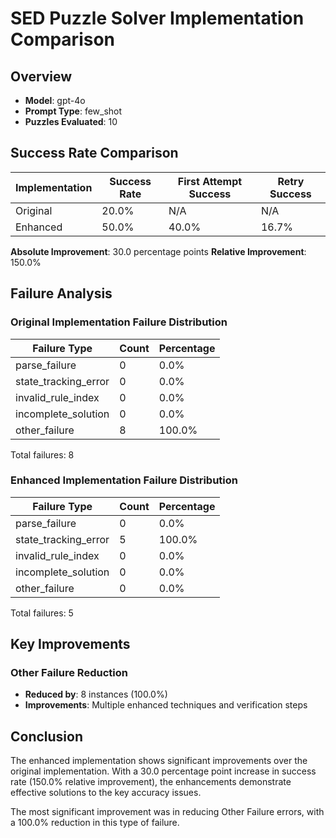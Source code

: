 # SED Puzzle Solver Implementation Comparison

## Overview

- **Model**: gpt-4o
- **Prompt Type**: few_shot
- **Puzzles Evaluated**: 10

## Success Rate Comparison

| Implementation | Success Rate | First Attempt Success | Retry Success |
|----------------|--------------|----------------------|--------------|
| Original | 20.0% | N/A | N/A |
| Enhanced | 50.0% | 40.0% | 16.7% |

**Absolute Improvement**: 30.0 percentage points
**Relative Improvement**: 150.0%

## Failure Analysis

### Original Implementation Failure Distribution

| Failure Type | Count | Percentage |
|--------------|-------|------------|
| parse_failure | 0 | 0.0% |
| state_tracking_error | 0 | 0.0% |
| invalid_rule_index | 0 | 0.0% |
| incomplete_solution | 0 | 0.0% |
| other_failure | 8 | 100.0% |

Total failures: 8

### Enhanced Implementation Failure Distribution

| Failure Type | Count | Percentage |
|--------------|-------|------------|
| parse_failure | 0 | 0.0% |
| state_tracking_error | 5 | 100.0% |
| invalid_rule_index | 0 | 0.0% |
| incomplete_solution | 0 | 0.0% |
| other_failure | 0 | 0.0% |

Total failures: 5

## Key Improvements

### Other Failure Reduction

- **Reduced by**: 8 instances (100.0%)
- **Improvements**: Multiple enhanced techniques and verification steps

## Conclusion

The enhanced implementation shows significant improvements over the original implementation. With a 30.0 percentage point increase in success rate (150.0% relative improvement), the enhancements demonstrate effective solutions to the key accuracy issues.

The most significant improvement was in reducing Other Failure errors, with a 100.0% reduction in this type of failure.
